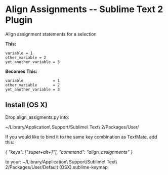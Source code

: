 Align Assignments -- Sublime Text 2 Plugin
======================

Align assignment statements for a selection

**This:**

	variable = 1
	other_variable = 2
	yet_another_variable = 3

**Becomes This:**

	variable             = 1
	other_variable       = 2
	yet_another_variable = 3


Install (OS X)
----------------------------
Drop align_assigments.py into:

~/Library/Application\ Support/Sublime\ Text\ 2/Packages/User/

If you would like to bind it to the same key combination as TextMate, add this:

*{ "keys": ["super+alt+]"], "command": "align_assignments" }*

to your:
~/Library/Application\ Support/Sublime\ Text\ 2/Packages/User/Default (OSX).sublime-keymap



